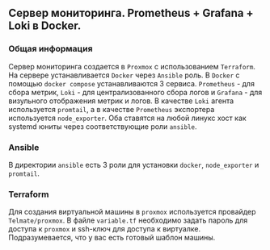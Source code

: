 ## Сервер мониторинга. Prometheus + Grafana + Loki в Docker.

### Общая информация
Сервер мониторинга создается в `Proxmox` с использованием `Terraform`. На сервере устанавливается `Docker` через `Ansible` роль. В `Docker` с помощью `docker compose` устанавливаются 3 сервиса. `Prometheus` - для сбора метрик, `Loki` - для централизованного сбора логов и `Grafana` - для визульного отображения метрик и логов. В качестве `Loki` агента используется `promtail`, а в качестве `Prometheus` экспортера используется `node_exporter`. Оба ставятся на любой линукс хост как systemd юниты через соответствующие роли `ansible`. 

### Ansible
В директории `ansible` есть 3 роли для установки `docker`, `node_exporter` и `promtail`. 

### Terraform
Для создания виртуальной машины в `proxmox` используется провайдер `Telmate/proxmox`. В файле `variable.tf` необходимо задать пароль для доступа к `proxmox` и ssh-ключ для доступа к виртуалке. Подразумевается, что у вас есть готовый шаблон машины.

